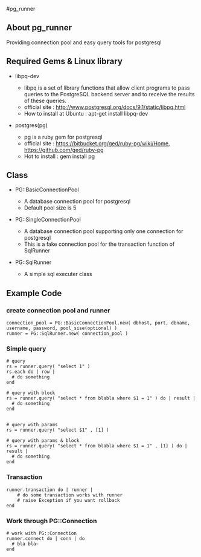 #pg_runner

## About pg_runner
Providing connection pool and easy query tools for postgresql

## Required Gems & Linux library

- libpq-dev
  - libpq is a set of library functions that allow client programs to pass queries to the PostgreSQL backend server and to receive the results of these queries.
  - official site : http://www.postgresql.org/docs/9.1/static/libpq.html
  - How to install at Ubuntu : apt-get install libpq-dev

- postgres(pg)
  - pg is a ruby gem for postgresql
  - official site : https://bitbucket.org/ged/ruby-pg/wiki/Home, https://github.com/ged/ruby-pg
  - Hot to install : gem install pg

## Class 

- PG::BasicConnectionPool
  - A database connection pool for postgresql
  - Default pool size is 5

- PG::SingleConnectionPool
  - A database connection pool supporting only one connection for postgresql
  - This is a fake connection pool for the transaction function of SqlRunner

- PG::SqlRunner
  - A simple sql executer class
    

## Example Code

### create connection pool and runner

    connection_pool = PG::BasicConnectionPool.new( dbhost, port, dbname, username, password, pool_sise(optional) )
    runner = PG::SqlRunner.new( connection_pool )

### Simple query

    # query
    rs = runner.query( "select 1" )
    rs.each do | row |
      # do something
    end

    # query with block
    rs = runner.query( "select * from blabla where $1 = 1" ) do | result |
      # do something
    end


    # query with params
    rs = runner.query( "select $1" , [1] )

    # query with params & block
    rs = runner.query( "select * from blabla where $1 = 1" , [1] ) do | result |
      # do something
    end

### Transaction

    runner.transaction do | runner |
        # do some transaction works with runner
        # raise Exception if you want rollback
    end

### Work through PG::Connection

    # work with PG::Connection
    runner.connect do | conn | do
      # bla bla~
    end

